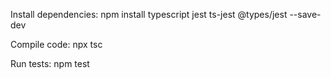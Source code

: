 Install dependencies:
npm install typescript jest ts-jest @types/jest --save-dev

Compile code:
npx tsc

Run tests:
npm test
